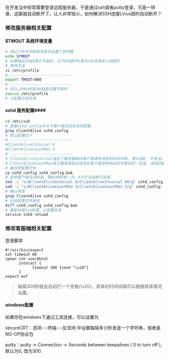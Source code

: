 在开发当中经常需要登录远程服务器，于是通过ssh或者putty登录，可是一转身，这厮就自动断开了。让人非常恼火，如何解决SSH连接Linux超时自动断开？

### 修改服务器相关配置 ###

#### $TMOUT 系统环境变量 ####

```sh
# 用以下命令判断是否是否设置了该参数
echo $TMOUT
# 如果输出空或0表示不超时，大于0的数字n表示n秒没有收入则超时
# 修改方法
vi /etc/profile
# ----------------------------
export TMOUT=900
# ----------------------------
# 将以上900修改为0就是设置不超时
source /etc/profile
# 让配置立即生效
```

#### sshd 服务配置####

```sh
cd /etc/ssh
# 查看sshd_config中关于客户端活动状态的配置
grep ClientAlive sshd_config
# 默认配置如下
# ----------------------------
#ClientAliveInterval 0
#ClientAliveCountMax 3
# ----------------------------
# ClientAliveInterval指定了服务器端向客户端请求消息的时间间隔, 默认是0, 不发送。设置60表示每分钟发送一次, 然后客户端响应, 这样就保持长连接了。
# ClientAliveCountMax表示服务器发出请求后客户端没有响应的次数达到一定值, 就自动断开。正常情况下, 客户端不会不响应，使用默认值3即可。
# 备份原配置文件
cp sshd_config sshd_config.bak
# 启用客户端活动检查，每60秒检查一次，3次不活动断开连接
sed -i "s/#ClientAliveInterval 0/ClientAliveInterval 60/g" sshd_config
sed -i "s/#ClientAliveCountMax 3/ClientAliveCountMax 3/g" sshd_config
# 确认修改
grep ClientAlive sshd_config
# 比较配置文件差异
diff sshd_config sshd_config.bak
# 重新加载ssd配置，让配置生效
service sshd reload
```

### 修改客服端相关配置 ###

登录脚本
```
#!/usr/bin/expect  
set timeout 60  
spawn ssh user@host   
      interact {          
            timeout 300 {send "\x20"}  
      } 
expect eof
```
> 每隔300秒就会自动打一个空格(\x20)，具体的时间间隔可以根据具体情况设置。

#### windows配置 ####
如果你在windows下通过工具连接，可以设置为   

secureCRT：选项---终端---反空闲 中设置每隔多少秒发送一个字符串，或者是NO-OP协议包   

putty：putty -> Connection -> Seconds between keepalives ( 0 to turn off ), 默认为0, 改为300.   